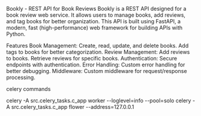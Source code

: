 Bookly - REST API for Book Reviews
Bookly is a REST API designed for a book review web service. It allows users to manage books, add reviews, and tag books for better organization. This API is built using FastAPI, a modern, fast (high-performance) web framework for building APIs with Python.





Features
Book Management:
Create, read, update, and delete books.
Add tags to books for better categorization.
Review Management:
Add reviews to books.
Retrieve reviews for specific books.
Authentication:
Secure endpoints with authentication.
Error Handling:
Custom error handling for better debugging.
Middleware:
Custom middleware for request/response processing.













celery commands

celery -A src.celery_tasks.c_app worker --loglevel=info --pool=solo
celery -A src.celery_tasks.c_app flower --address=127.0.0.1
